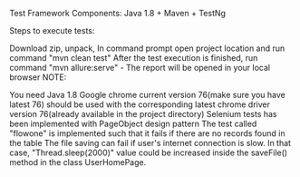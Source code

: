 Test Framework Components: Java 1.8 + Maven + TestNg

Steps to execute tests:

Download zip, unpack,
In command prompt open project location and run command "mvn clean test"
After the test execution is finished, run command "mvn allure:serve" - The report will be opened in your local browser
NOTE:

You need Java 1.8
Google chrome current version 76(make sure you have latest 76) should be used with the corresponding latest chrome driver version 76(already available in the project directory)
Selenium tests has been implemented with PageObject design pattern
The test called "flowone" is implemented such that it fails if there are no records found in the table
The file saving can fail if user's internet connection is slow. In that case, "Thread.sleep(2000)" value could be increased inside the saveFile() method in the class UserHomePage.
